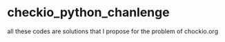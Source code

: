 # checkio_python_chanlenge
all these codes are solutions that I propose for the problem of chockio.org
